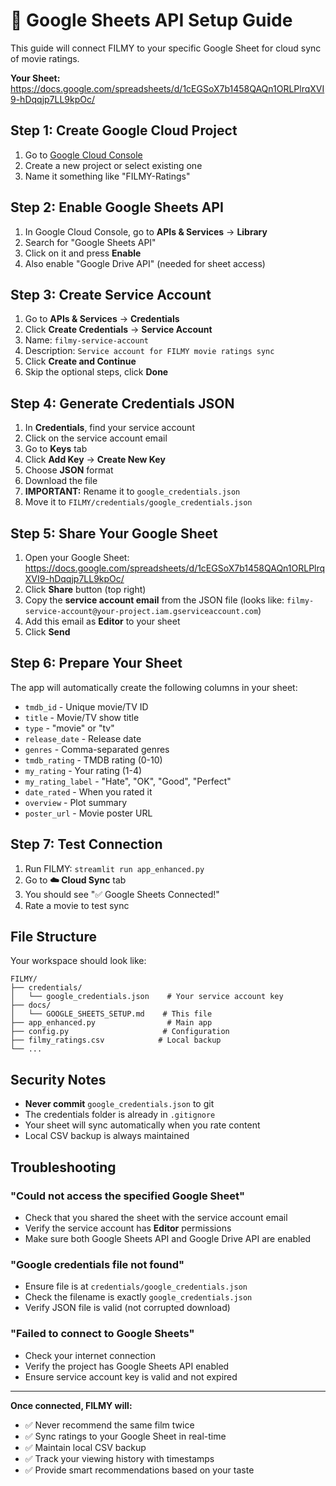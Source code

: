 # 🔗 Google Sheets API Setup Guide

This guide will connect FILMY to your specific Google Sheet for cloud sync of movie ratings.

**Your Sheet:** https://docs.google.com/spreadsheets/d/1cEGSoX7b1458QAQn1ORLPlrqXVI9-hDqqjp7LL9kpOc/

## Step 1: Create Google Cloud Project

1. Go to [Google Cloud Console](https://console.cloud.google.com/)
2. Create a new project or select existing one
3. Name it something like "FILMY-Ratings"

## Step 2: Enable Google Sheets API

1. In Google Cloud Console, go to **APIs & Services** → **Library**
2. Search for "Google Sheets API"
3. Click on it and press **Enable**
4. Also enable "Google Drive API" (needed for sheet access)

## Step 3: Create Service Account

1. Go to **APIs & Services** → **Credentials**
2. Click **Create Credentials** → **Service Account**
3. Name: `filmy-service-account`
4. Description: `Service account for FILMY movie ratings sync`
5. Click **Create and Continue**
6. Skip the optional steps, click **Done**

## Step 4: Generate Credentials JSON

1. In **Credentials**, find your service account
2. Click on the service account email
3. Go to **Keys** tab
4. Click **Add Key** → **Create New Key**
5. Choose **JSON** format
6. Download the file
7. **IMPORTANT:** Rename it to `google_credentials.json`
8. Move it to `FILMY/credentials/google_credentials.json`

## Step 5: Share Your Google Sheet

1. Open your Google Sheet: https://docs.google.com/spreadsheets/d/1cEGSoX7b1458QAQn1ORLPlrqXVI9-hDqqjp7LL9kpOc/
2. Click **Share** button (top right)
3. Copy the **service account email** from the JSON file (looks like: `filmy-service-account@your-project.iam.gserviceaccount.com`)
4. Add this email as **Editor** to your sheet
5. Click **Send**

## Step 6: Prepare Your Sheet

The app will automatically create the following columns in your sheet:
- `tmdb_id` - Unique movie/TV ID
- `title` - Movie/TV show title  
- `type` - "movie" or "tv"
- `release_date` - Release date
- `genres` - Comma-separated genres
- `tmdb_rating` - TMDB rating (0-10)
- `my_rating` - Your rating (1-4)
- `my_rating_label` - "Hate", "OK", "Good", "Perfect"
- `date_rated` - When you rated it
- `overview` - Plot summary
- `poster_url` - Movie poster URL

## Step 7: Test Connection

1. Run FILMY: `streamlit run app_enhanced.py`
2. Go to **☁️ Cloud Sync** tab
3. You should see "✅ Google Sheets Connected!"
4. Rate a movie to test sync

## File Structure

Your workspace should look like:
```
FILMY/
├── credentials/
│   └── google_credentials.json    # Your service account key
├── docs/
│   └── GOOGLE_SHEETS_SETUP.md    # This file
├── app_enhanced.py                # Main app
├── config.py                     # Configuration
├── filmy_ratings.csv            # Local backup
└── ...
```

## Security Notes

- **Never commit** `google_credentials.json` to git
- The credentials folder is already in `.gitignore`
- Your sheet will sync automatically when you rate content
- Local CSV backup is always maintained

## Troubleshooting

### "Could not access the specified Google Sheet"
- Check that you shared the sheet with the service account email
- Verify the service account has **Editor** permissions
- Make sure both Google Sheets API and Google Drive API are enabled

### "Google credentials file not found"
- Ensure file is at `credentials/google_credentials.json`
- Check the filename is exactly `google_credentials.json`
- Verify JSON file is valid (not corrupted download)

### "Failed to connect to Google Sheets"
- Check your internet connection
- Verify the project has Google Sheets API enabled
- Ensure service account key is valid and not expired

---

**Once connected, FILMY will:**
- ✅ Never recommend the same film twice
- ✅ Sync ratings to your Google Sheet in real-time
- ✅ Maintain local CSV backup
- ✅ Track your viewing history with timestamps
- ✅ Provide smart recommendations based on your taste 